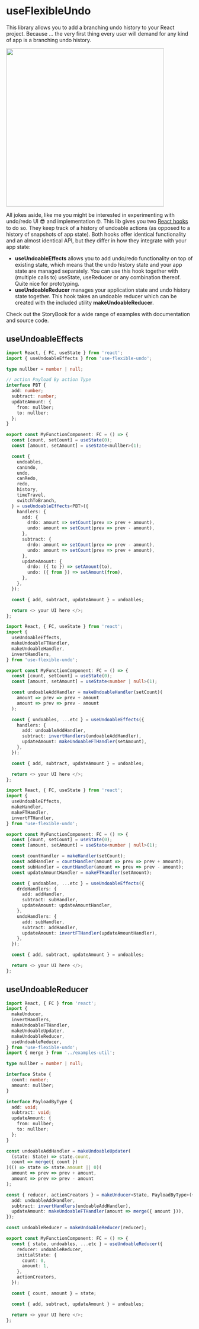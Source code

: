# useFlexibleUndo

This library allows you to add a branching undo history to your React project. Because ... the very first thing every user will demand for any kind of app is a branching undo history.

<img src="https://github.com/philipmendels/use-flexible-undo/raw/master/assets/countfive.gif" width="426"/>

All jokes aside, like me you might be interested in experimenting with undo/redo UI 😎 and implementation 🤓. This lib gives you two [React hooks](https://reactjs.org/docs/hooks-custom.html) to do so. They keep track of a history of undoable actions (as opposed to a history of snapshots of app state). Both hooks offer identical functionality and an almost identical API, but they differ in how they integrate with your app state:

- **useUndoableEffects** allows you to add undo/redo functionality on top of existing state, which means that the undo history state and your app state are managed separately. You can use this hook together with (multiple calls to) useState, useReducer or any combination thereof. Quite nice for prototyping.
- **useUndoableReducer** manages your application state and undo history state together. This hook takes an undoable reducer which can be created with the included utility **makeUndoableReducer**.

Check out the StoryBook for a wide range of examples with documentation and source code.

## useUndoableEffects

```typescript
import React, { FC, useState } from 'react';
import { useUndoableEffects } from 'use-flexible-undo';

type nullber = number | null;

// action Payload By action Type
interface PBT {
  add: number;
  subtract: number;
  updateAmount: {
    from: nullber;
    to: nullber;
  };
}

export const MyFunctionComponent: FC = () => {
  const [count, setCount] = useState(0);
  const [amount, setAmount] = useState<nullber>(1);

  const {
    undoables,
    canUndo,
    undo,
    canRedo,
    redo,
    history,
    timeTravel,
    switchToBranch,
  } = useUndoableEffects<PBT>({
    handlers: {
      add: {
        drdo: amount => setCount(prev => prev + amount),
        undo: amount => setCount(prev => prev - amount),
      },
      subtract: {
        drdo: amount => setCount(prev => prev - amount),
        undo: amount => setCount(prev => prev + amount),
      },
      updateAmount: {
        drdo: ({ to }) => setAmount(to),
        undo: ({ from }) => setAmount(from),
      },
    },
  });

  const { add, subtract, updateAmount } = undoables;

  return <> your UI here </>;
};
```

```typescript
import React, { FC, useState } from 'react';
import {
  useUndoableEffects,
  makeUndoableFTHandler,
  makeUndoableHandler,
  invertHandlers,
} from 'use-flexible-undo';

export const MyFunctionComponent: FC = () => {
  const [count, setCount] = useState(0);
  const [amount, setAmount] = useState<number | null>(1);

  const undoableAddHandler = makeUndoableHandler(setCount)(
    amount => prev => prev + amount
    amount => prev => prev - amount
  );

  const { undoables, ...etc } = useUndoableEffects({
    handlers: {
      add: undoableAddHandler,
      subtract: invertHandlers(undoableAddHandler),
      updateAmount: makeUndoableFTHandler(setAmount),
    },
  });

  const { add, subtract, updateAmount } = undoables;

  return <> your UI here </>;
};
```

```typescript
import React, { FC, useState } from 'react';
import {
  useUndoableEffects,
  makeHandler,
  makeFTHandler,
  invertFTHandler,
} from 'use-flexible-undo';

export const MyFunctionComponent: FC = () => {
  const [count, setCount] = useState(0);
  const [amount, setAmount] = useState<number | null>(1);

  const countHandler = makeHandler(setCount);
  const addHandler = countHandler(amount => prev => prev + amount);
  const subHandler = countHandler(amount => prev => prev - amount);
  const updateAmountHandler = makeFTHandler(setAmount);

  const { undoables, ...etc } = useUndoableEffects({
    drdoHandlers: {
      add: addHandler,
      subtract: subHandler,
      updateAmount: updateAmountHandler,
    },
    undoHandlers: {
      add: subHandler,
      subtract: addHandler,
      updateAmount: invertFTHandler(updateAmountHandler),
    },
  });

  const { add, subtract, updateAmount } = undoables;

  return <> your UI here </>;
};
```

## useUndoableReducer

```typescript
import React, { FC } from 'react';
import {
  makeUnducer,
  invertHandlers,
  makeUndoableFTHandler,
  makeUndoableUpdater,
  makeUndoableReducer,
  useUndoableReducer,
} from 'use-flexible-undo';
import { merge } from '../examples-util';

type nullber = number | null;

interface State {
  count: number;
  amount: nullber;
}

interface PayloadByType {
  add: void;
  subtract: void;
  updateAmount: {
    from: nullber;
    to: nullber;
  };
}

const undoableAddHandler = makeUndoableUpdater(
  (state: State) => state.count,
  count => merge({ count })
)(() => state => state.amount || 0)(
  amount => prev => prev + amount,
  amount => prev => prev - amount
);

const { reducer, actionCreators } = makeUnducer<State, PayloadByType>({
  add: undoableAddHandler,
  subtract: invertHandlers(undoableAddHandler),
  updateAmount: makeUndoableFTHandler(amount => merge({ amount })),
});

const undoableReducer = makeUndoableReducer(reducer);

export const MyFunctionComponent: FC = () => {
  const { state, undoables, ...etc } = useUndoableReducer({
    reducer: undoableReducer,
    initialState: {
      count: 0,
      amount: 1,
    },
    actionCreators,
  });

  const { count, amount } = state;

  const { add, subtract, updateAmount } = undoables;

  return <> your UI here </>;
};
```
